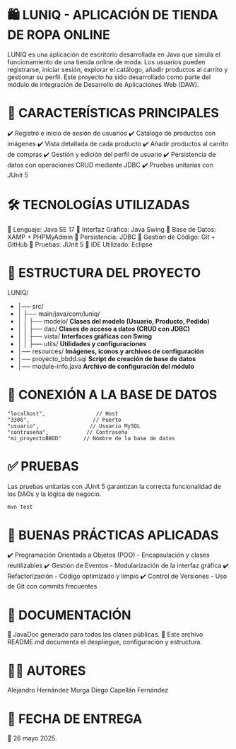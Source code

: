 # 🛍️ LUNIQ - APLICACIÓN DE TIENDA DE ROPA ONLINE
LUNIQ es una aplicación de escritorio desarrollada en Java que simula el funcionamiento de una tienda online de moda. Los usuarios pueden registrarse, iniciar sesión, explorar el catálogo, añadir productos al carrito y gestionar su perfil.
Este proyecto ha sido desarrollado como parte del módulo de integración de Desarrollo de Aplicaciones Web (DAW).

# 🚀 CARACTERÍSTICAS PRINCIPALES
✔️ Registro e inicio de sesión de usuarios ✔️ Catálogo de productos con imágenes ✔️ Vista detallada de cada producto ✔️ Añadir productos al carrito de compras ✔️ Gestión y edición del perfil de usuario ✔️ Persistencia de datos con operaciones CRUD mediante JDBC ✔️ Pruebas unitarias con JUnit 5

# 🛠 TECNOLOGÍAS UTILIZADAS
🔹 Lenguaje: Java SE 17 🔹 Interfaz Gráfica: Java Swing 🔹 Base de Datos: XAMP + PHPMyAdmin 🔹 Persistencia: JDBC 🔹 Gestión de Código: Git + GitHub 🔹 Pruebas: JUnit 5 🔹 IDE Utilizado: Eclipse

# 📁 ESTRUCTURA DEL PROYECTO

LUNIQ/
- │── src/
- │   ├── main/java/com/luniq/  
- │   │   ├── modelo/          **Clases del modelo (Usuario, Producto, Pedido)**
- │   │   ├── dao/             **Clases de acceso a datos (CRUD con JDBC)**
- │   │   ├── vista/           **Interfaces gráficas con Swing**
- │   │   ├── utils/           **Utilidades y configuraciones**
- │── resources/               **Imágenes, iconos y archivos de configuración**
- │── proyecto_bbdd.sql        **Script de creación de base de datos**
- │── module-info.java         **Archivo de configuración del módulo**

# 🔗 CONEXIÓN A LA BASE DE DATOS
    "localhost",                // Host
    "3306",                    // Puerto
    "usuario",                // Usuario MySQL
    "contraseña",            // Contraseña
    "mi_proyectoBBDD"       // Nombre de la base de datos

# ✅ PRUEBAS
Las pruebas unitarias con JUnit 5 garantizan la correcta funcionalidad de los DAOs y la lógica de negocio.
```bash
mvn test
```

# 🧠 BUENAS PRÁCTICAS APLICADAS
✔️ Programación Orientada a Objetos (POO) - Encapsulación y clases reutilizables ✔️ Gestión de Eventos - Modularización de la interfaz gráfica ✔️ Refactorización - Código optimizado y limpio ✔️ Control de Versiones - Uso de Git con commits frecuentes

# 📄 DOCUMENTACIÓN
📌 JavaDoc generado para todas las clases públicas. 📌 Este archivo README.md documenta el despliegue, configuración y estructura.

# 👨‍💻 AUTORES
Alejandro Hernández Murga
Diego Capellán Fernández

# 📅 FECHA DE ENTREGA
📌 26 mayo 2025.
